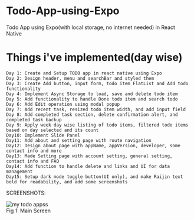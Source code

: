 # Todo-App-using-Expo

Todo App using Expo(with local storage, no internet needed) in React Native

# Things i've implemented(day wise)

    Day 1: Create and Setup TODO app in react native using Expo
    Day 2: Design header, menu and searchBar and styled them
    Day 3: Create Add button, input form, todo item FlatList and Add todo functionality
    Day 4: Implement Async Storage to load, save and delete todo item
    Day 5: Add functionality to handle Done todo item and search todo
    Day 6: Add Edit operation using modal popup
    Day 7: Add recent task, resized todo item width, and add input field
    Day 8: Add completed task section, delete confirmation alert, and completed task backup
    Day 9: Apply week day wise listing of todo items, filtered todo items based on day selected and its count
    Day10: Implement Slide Panel
    Day11: Add about and setting page with route navigation
    Day12: Design about page with appName, appVersion, developer, some contact info and more
    Day13: Made Setting page with account setting, general setting, contact info and FAQ
    Day14: Add function to handle delete and links and UI for data management
    Day15: Setup dark mode toggle button(UI only), and make Raijin text bold for readability, and add some screenshots

SCREENSHOTS:

![my todo appss](https://github.com/user-attachments/assets/8e6a2ef9-7a09-4ed1-aa16-7861863065db)
</br>Fig 1: Main Screen
